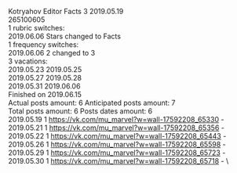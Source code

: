 Kotryahov	Editor Facts 3 2019.05.19\
265100605\
1 rubric switches:\
2019.06.06 Stars changed to Facts \
1 frequency switches:\
2019.06.06 2 changed to 3 \
3 vacations:\
2019.05.23 2019.05.25 \
2019.05.27 2019.05.28 \
2019.05.31 2019.06.06 \
Finished on 2019.06.15\
Actual posts amount: 6	Anticipated posts amount: 7
\
Total posts amount: 6	Posts dates amount: 6\
2019.05.19 1 https://vk.com/mu_marvel?w=wall-17592208_65330 - \
2019.05.21 1 https://vk.com/mu_marvel?w=wall-17592208_65356 - \
2019.05.22 1 https://vk.com/mu_marvel?w=wall-17592208_65443 - \
2019.05.26 1 https://vk.com/mu_marvel?w=wall-17592208_65598 - \
2019.05.29 1 https://vk.com/mu_marvel?w=wall-17592208_65723 - \
2019.05.30 1 https://vk.com/mu_marvel?w=wall-17592208_65718 - \
